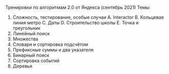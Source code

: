 Тренировки по алгоритмам 2.0 от Яндекса (сентябрь 2021)
Темы:
1. Сложность, тестирование, особые случаи
  A. Interactor
  B. Кольцевая линия метро
  C. Даты
  D. Строительство школы
  E. Точка и треугольник
3. Линейный поиск
4. Множества
5. Словари и сортировка подсчётом
6. Префиксные суммы и два указателя
7. Бинарный поиск
8. Сортировка событий
9. Деревья

